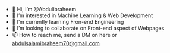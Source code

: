 - 👋 Hi, I’m @Abdulibraheem
- 👀 I’m interested in Machine Learning & Web Development
- 🌱 I’m currently learning Fron-end Engineering
- 💞️ I’m looking to collaborate on Front-end aspect of Webpages
- 📫 How to reach me, send a DM on here or abdulsalamibraheem70@gmail.com

<!---
Abdulibraheem/Abdulibraheem is a ✨ special ✨ repository because its `README.md` (this file) appears on your GitHub profile.
You can click the Preview link to take a look at your changes.
--->
